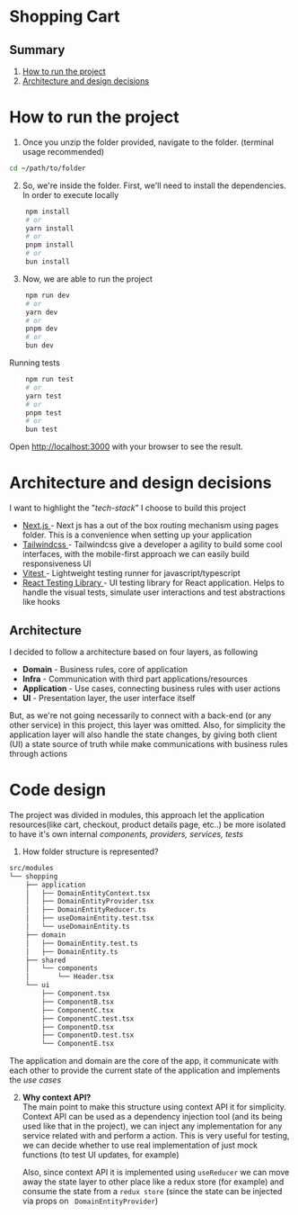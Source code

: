 # Shopping Cart

## Summary

1. [How to run the project](#how-to-run-the-project)
2. [Architecture and design decisions](#architecture-and-design-decisions)

# How to run the project

1. Once you unzip the folder provided, navigate to the folder. (terminal usage recommended)

```bash
cd ~/path/to/folder
```

2. So, we're inside the folder. First, we'll need to install the dependencies. In order to execute locally

```bash
	npm install
	# or
	yarn install
	# or
	pnpm install
	# or
	bun install
```

3. Now, we are able to run the project

```bash
	npm run dev
	# or
	yarn dev
	# or
	pnpm dev
	# or
	bun dev
```

Running tests
```bash
	npm run test
	# or
	yarn test
	# or
	pnpm test
	# or
	bun test
```

Open [http://localhost:3000](http://localhost:3000) with your browser to see the result.

# Architecture and design decisions

I want to highlight the "_tech-stack_" I choose to build this project

- [Next.js ](https://nextjs.org/docs) - Next js has a out of the box routing mechanism using pages folder. This is a convenience when setting up your application
- [Tailwindcss ](https://tailwindcss.com/) - Tailwindcss give a developer a agility to build some cool interfaces, with the mobile-first approach we can easily build responsiveness UI
- [Vitest ](https://vitest.dev/) - Lightweight testing runner for javascript/typescript
- [React Testing Library ](https://testing-library.com/docs/) - UI testing library for React application. Helps to handle the visual tests, simulate user interactions and test abstractions like hooks

## Architecture

I decided to follow a architecture based on four layers, as following

- **Domain** - Business rules, core of application
- **Infra** - Communication with third part applications/resources
- **Application** - Use cases, connecting business rules with user actions
- **UI** - Presentation layer, the user interface itself

But, as we're not going necessarily to connect with a back-end (or any other service) in this project, this layer was omitted. Also, for simplicity the application layer will also handle the state changes, by giving both client (UI) a state source of truth while make communications with business rules through actions

# Code design

The project was divided in modules, this approach let the application resources(like cart, checkout, product details page, etc..) be more isolated to have it's own internal _components, providers, services, tests_

1. How folder structure is represented?

```bash
src/modules
└── shopping
    ├── application
    │   ├── DomainEntityContext.tsx
    │   ├── DomainEntityProvider.tsx
    │   ├── DomainEntityReducer.ts
    │   ├── useDomainEntity.test.tsx
    │   └── useDomainEntity.ts
    ├── domain
    │   ├── DomainEntity.test.ts
    │   ├── DomainEntity.ts
    ├── shared
    │   └── components
    │       └── Header.tsx
    └── ui
        ├── Component.tsx
        ├── ComponentB.tsx
        ├── ComponentC.tsx
        ├── ComponentC.test.tsx
        ├── ComponentD.tsx
        ├── ComponentD.test.tsx
        └── ComponentE.tsx
```

The application and domain are the core of the app, it communicate with each other to provide the current state of the application and implements the _use cases_  


2. **Why context API?**  
   The main point to make this structure using context API it for simplicity. Context API can be used as a dependency injection tool (and its being used like that in the project), we can inject any implementation for any service related with and perform a action. This is very useful for testing, we can decide whether to use real implementation of just mock functions (to test UI updates, for example)  

    Also, since context API it is implemented using `useReducer` we can move away the state layer to other place like a redux store (for example)
    and consume the state from a `redux store` (since the state can be injected via props on ` DomainEntityProvider`)
